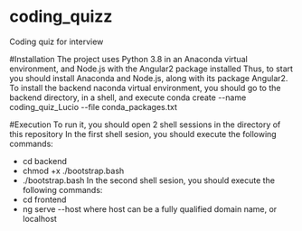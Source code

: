 # coding_quizz
Coding quiz for interview

#Installation
The project uses Python 3.8 in an Anaconda virtual environment, and Node.js with the Angular2 package installed
Thus, to start you should install Anaconda and Node.js, along with its package Angular2.
To install the backend naconda virtual environment, you should go to the backend directory, in a shell, and execute
conda create --name coding_quiz_Lucio --file conda_packages.txt

#Execution
To run it, you should open 2 shell sessions in the directory of this repository
In the first shell sesion, you should execute the following commands:
- cd backend
- chmod +x ./bootstrap.bash
- ./bootstrap.bash
In the second shell sesion, you should execute the following commands:
- cd frontend
- ng serve --host <hostname>
where host can be a fully qualified domain name, or localhost
